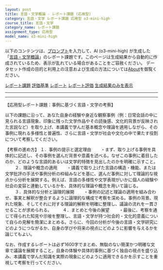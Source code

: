 ```yaml
---
layout: post
title: 言語・文学概論 - レポート課題 (応用型)
category: 言語・文学 レポート課題 応用型 o3-mini-high
course_title: 言語・文学
category_name: レポート課題
assignment_type: 応用型
model_name: o3-mini-high
---
```


以下のコンテンツは、[プロンプト](https://github.com/takedatoshiyuki/synthetic_assignments/tree/main/generated/言語・文学/o3-mini-high/prompt_レポート課題-応用型.md)を入力して、AI (o3-mini-high) が生成した「[言語・文学概論](/contents/言語・文学/)」のレポート課題です。このページは生成結果から自動的に作成されているため、表示が乱れている場合があることをご容赦ください。
データセット作成の目的と利用上の注意および生成の方法については[About](/About)を御覧ください。

[レポート課題](../レポート課題-応用型)
[評価基準](../評価基準-応用型)
[レポート](../レポート-応用型)
[レポート評価](../レポート評価-応用型)
[生成結果のみを表示](https://github.com/takedatoshiyuki/synthetic_assignments/tree/main/generated/言語・文学/o3-mini-high/レポート課題-応用型.md)
  

***
***
  
【応用型レポート課題：事例に基づく言語・文学の考察】

以下の課題に沿って、あなた自身の経験や身近な観察事例（例：日常会話の中に見られる言語現象、印象に残った文学作品やその読後感、文化的背景が反映された言説など）を取り上げ、本講義で学んだ基本概念や理論を適用しながら、その事例に現れる多様性と普遍性、さらに言語・文学が社会や文化の中で果たす役割について考察してください。

【考察の進め方】
１．事例の提示と選定理由
　　・まず、取り上げる事例を具体的に記述し、その事例を選んだ背景や意義を述べる。なぜこの事例に着目したのか、どのような言語的あるいは文学的特徴を見出したのかを明確に示すこと。
　　
２．理論や概念の適用
　　・講義で取り上げた言語の構造・機能、または文学批評の手法や事例分析の枠組みなどを基に、選んだ事例に対して理論的な視点から分析を展開する。例えば、言語の多様性や文学表現がいかに個人の経験や社会の変容と連動しているかを、具体的な理論や概念を用いて論じる。
　　
３．具体的な分析と論理的展開
　　・事例の記述と理論の適用を組み合わせ、事実と解釈が整合するように論理的な構成で考察を深める。事例の背景、現れた現象、そしてそれに対する理論的解釈を明確に整理し、議論の流れを一貫させることが求められる。
　　
４．まとめと今後の展望
　　・最後に、考察を通じて得られた知見や示唆を整理し、言語・文学が持つ社会的・文化的意義について自らの見解を簡潔にまとめる。さらに、今回の分析が今後の言語・文学研究にどのようにつながるか、自身の学びや将来の視点にどのように影響を与えるかを論じてもよい。

なお、作成するレポートは必ず1600字でまとめ、無駄のない簡潔かつ明確な文章で議論を展開すること。自身の体験や具体的事例に基づく独自の視点を盛り込み、本講義で学んだ知識を実際の現象にどのように適用できるかを示すことを重視して考察を行ってください。
